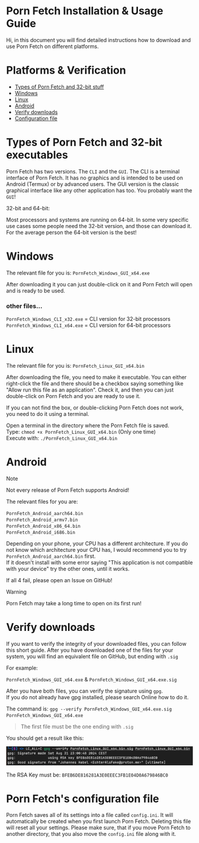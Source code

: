 # Porn Fetch Installation & Usage Guide

Hi, in this document you will find detailed instructions how to download and use Porn Fetch 
on different platforms.


# Platforms & Verification
- [Types of Porn Fetch and 32-bit stuff](#types-of-porn-fetch-and-32-bit-executables)
- [Windows](#windows)
- [Linux](#linux)
- [Android](#android)
- [Verify downloads](#verify-downloads)
- [Configuration file](#porn-fetchs-configuration-file)

# Types of Porn Fetch and 32-bit executables
Porn Fetch has two versions. The `CLI` and the `GUI`. The CLI is a terminal interface of Porn Fetch.
It has no graphics and is intended to be used on Android (Termux) or by advanced users. The GUI version
is the classic graphical interface like any other application has too. You probably want the `GUI`!

32-bit and 64-bit:

Most processors and systems are running on 64-bit. In some very specific use cases some people need
the 32-bit version, and those can download it. For the average person the 64-bit version is the best!


# Windows
The relevant file for you is: `PornFetch_Windows_GUI_x64.exe`

After downloading it you can just double-click on it and Porn Fetch will open and is ready to be used.

### other files...
`PornFetch_Windows_CLI_x32.exe` = CLI version for 32-bit processors
<br>`PornFetch_Windows_CLI_x64.exe` = CLI version for 64-bit processors

# Linux
The relevant file for you is: `PornFetch_Linux_GUI_x64.bin`

After downloading the file, you need to make it executable. You can either right-click the
file and there should be a checkbox saying something like "Allow run this file as an application".
Check it, and then you can just double-click on Porn Fetch and you are ready to use it.

If you can not find the box, or double-clicking Porn Fetch does not work, you need to do it using a 
terminal.

Open a terminal in the directory where the Porn Fetch file is saved.
<br>Type: `chmod +x PornFetch_Linux_GUI_x64.bin` (Only one time)
<br>Execute with: `./PornFetch_Linux_GUI_x64.bin`

# Android
> [!NOTE]
> Not every release of Porn Fetch supports Android!

The relevant files for you are:

`PornFetch_Android_aarch64.bin`
<br>`PornFetch_Android_armv7.bin`
<br>`PornFetch_Android_x86_64.bin`
<br>`PornFetch_Android_i686.bin`

Depending on your phone, your CPU has a different architecture. If you do not know which architecture
your CPU has, I would recommend you to try `PornFetch_Android_aarch64.bin` first. 
<br>If it doesn't install with some error saying "This application is not compatible with your device" try
the other ones, until it works.

If all 4 fail, please open an Issue on GitHub!

> [!WARNING]
> Porn Fetch may take a long time to open on its first run!

# Verify downloads
If you want to verify the integrity of your downloaded files, you can follow this short guide.
After you have downloaded one of the files for your system, you will find an equivalent file on GitHub, but
ending with `.sig`

For example:

`PornFetch_Windows_GUI_x64.exe` & `PornFetch_Windows_GUI_x64.exe.sig`

After you have both files, you can verify the signature using `gpg`.
<br>If you do not already have gpg installed, please search Online how to do it.

The command is: `gpg --verify PornFetch_Windows_GUI_x64.exe.sig PornFetch_Windows_GUI_x64.exe`

> The first file must be the one ending with `.sig`

You should get a result like this:

![img.png](img.png)

The RSA Key must be: `BFEB6DE816281A3E0EEEC3FB1E04D0A679846BC0`

# Porn Fetch's configuration file

Porn Fetch saves all of its settings into a file called `config.ini`. It will automatically be
created when you first launch Porn Fetch. Deleting this file will reset all your settings.
Please make sure, that if you move Porn Fetch to another directory, that you also move the `config.ini` file
along with it.







